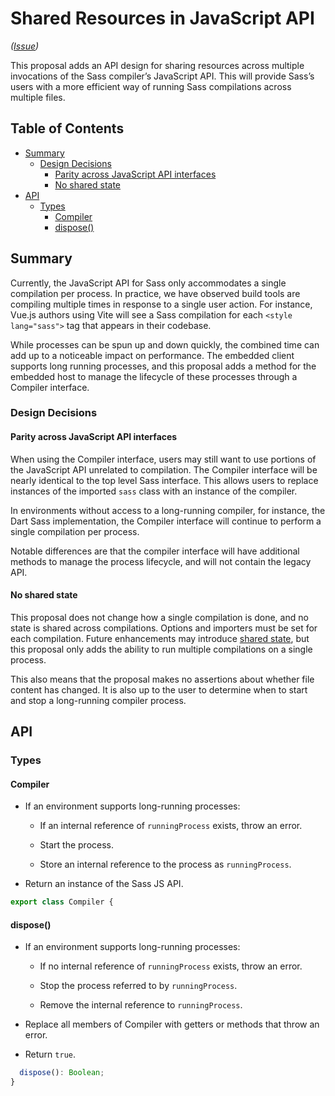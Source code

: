 # Shared Resources in JavaScript API

*([Issue](https://github.com/sass/sass/issues/3296))*

This proposal adds an API design for sharing resources across multiple
invocations of the Sass compiler’s JavaScript API. This will provide Sass’s users with a
more efficient way of running Sass compilations across multiple files.

## Table of Contents

* [Summary](#summary)
  * [Design Decisions](#design-decisions)
    * [Parity across JavaScript API interfaces](#parity-across-javascript-api-interfaces)
    * [No shared state](#no-shared-state)
* [API](#api)
  * [Types](#types)
    * [Compiler](#compiler)
    * [dispose()](#dispose)

## Summary

Currently, the JavaScript API for Sass only accommodates a single compilation
per process. In practice, we have observed build tools are compiling multiple
times in response to a single user action. For instance, Vue.js authors using
Vite will see a Sass compilation for each `<style lang="sass">` tag that appears
in their codebase.

While processes can be spun up and down quickly, the combined time can add up to
a noticeable impact on performance. The embedded client supports long running
processes, and this proposal adds a method for the embedded host to manage the
lifecycle of these processes through a Compiler interface.

### Design Decisions

#### Parity across JavaScript API interfaces

When using the Compiler interface, users may still want to use portions of the
JavaScript API unrelated to compilation. The Compiler interface will be nearly
identical to the top level Sass interface. This allows users to replace
instances of the imported `sass` class with an instance of the compiler.

In environments without access to a long-running compiler, for instance, the
Dart Sass implementation, the Compiler interface will continue to perform a
single compilation per process.

Notable differences are that the compiler interface will have additional methods
to manage the process lifecycle, and will not contain the legacy API.

#### No shared state

This proposal does not change how a single compilation is done, and no state is
shared across compilations. Options and importers must be set for each
compilation. Future enhancements may introduce [shared state], but this proposal
only adds the ability to run multiple compilations on a single process.

[shared state]: https://github.com/sass/sass/issues/3296

This also means that the proposal makes no assertions about whether file content
has changed. It is also up to the user to determine when to start and stop a
long-running compiler process.

## API

### Types

#### Compiler

* If an environment supports long-running processes:

  * If an internal reference of `runningProcess` exists, throw an error.

  * Start the process.
  
  * Store an internal reference to the process as `runningProcess`.

* Return an instance of the Sass JS API.

```ts
export class Compiler {
```

#### dispose()

* If an environment supports long-running processes:

  * If no internal reference of `runningProcess` exists, throw an error.

  * Stop the process referred to by `runningProcess`.

  * Remove the internal reference to `runningProcess`.

* Replace all members of Compiler with getters or methods that throw an error.

* Return `true`.

```ts
  dispose(): Boolean;
}
```
